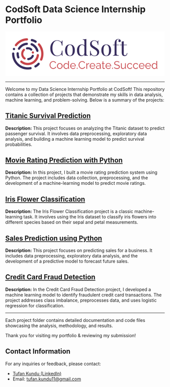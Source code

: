 # CodSoft Data Science Internship Portfolio
<img src="https://github.com/kindo-tk/images/blob/main/codsoft.png">
<hr>
Welcome to my Data Science Internship Portfolio at CodSoft! This repository contains a collection of projects that demonstrate my skills in data analysis, machine learning, and problem-solving. Below is a summary of the projects:

## <a href="https://github.com/kindo-tk/CODSOFT/tree/main/Titanic_Survival_Prediction">Titanic Survival Prediction </a>

**Description:** This project focuses on analyzing the Titanic dataset to predict passenger survival. It involves data preprocessing, exploratory data analysis, and building a machine learning model to predict survival probabilities.

## <a href = "https://github.com/kindo-tk/CODSOFT/tree/main/Movie_Rating_Prediction">Movie Rating Prediction with Python</a>

**Description:** In this project, I built a movie rating prediction system using Python. The project includes data collection, preprocessing, and the development of a machine-learning model to predict movie ratings.

## <a href = "https://github.com/kindo-tk/CODSOFT/tree/main/Iris_Flower_Classification">Iris Flower Classification</a>

**Description:** The Iris Flower Classification project is a classic machine-learning task. It involves using the Iris dataset to classify iris flowers into different species based on their sepal and petal measurements.

## <a href="https://github.com/kindo-tk/CODSOFT/tree/main/Sales_Prediction">Sales Prediction using Python</a>

**Description:** This project focuses on predicting sales for a business. It includes data preprocessing, exploratory data analysis, and the development of a predictive model to forecast future sales.

## <a href = "https://github.com/kindo-tk/CODSOFT/tree/main/Credit_card_fraud_detection">Credit Card Fraud Detection</a>

**Description:** In the Credit Card Fraud Detection project, I developed a machine learning model to identify fraudulent credit card transactions. The project addresses class imbalance, preprocesses data, and uses logistic regression for classification.
<br>
<hr>
Each project folder contains detailed documentation and code files showcasing the analysis, methodology, and results.

Thank you for visiting my portfolio & reviewing my submission!

## Contact Information
For any inquiries or feedback, please contact:

- <a href="https://www.linkedin.com/in/tufan-kundu-577945221/">Tufan Kundu (LinkedIn)</a>
- Email: tufan.kundu11@gmail.com

